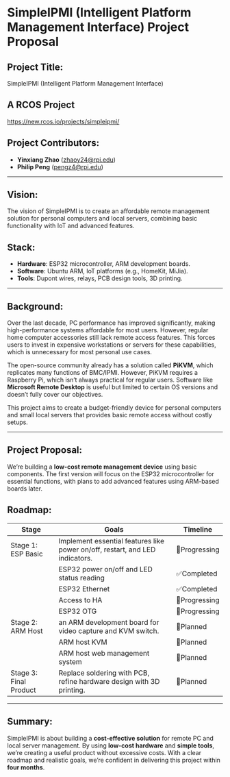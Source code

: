 # SimpleIPMI (Intelligent Platform Management Interface) Project Proposal

## Project Title:
SimpleIPMI (Intelligent Platform Management Interface)

## A RCOS Project
https://new.rcos.io/projects/simpleipmi/

## Project Contributors:
- **Yinxiang Zhao** (zhaoy24@rpi.edu)
- **Philip Peng** (pengz4@rpi.edu)

---

## Vision:
The vision of SimpleIPMI is to create an affordable remote management solution for personal computers and local servers, combining basic functionality with IoT and advanced features.

## Stack:
- **Hardware**: ESP32 microcontroller, ARM development boards.
- **Software**: Ubuntu ARM, IoT platforms (e.g., HomeKit, MiJia).
- **Tools**: Dupont wires, relays, PCB design tools, 3D printing.

---

## Background:
Over the last decade, PC performance has improved significantly, making high-performance systems affordable for most users. However, regular home computer accessories still lack remote access features. This forces users to invest in expensive workstations or servers for these capabilities, which is unnecessary for most personal use cases.

The open-source community already has a solution called **PiKVM**, which replicates many functions of BMC/IPMI. However, PiKVM requires a Raspberry Pi, which isn’t always practical for regular users. Software like **Microsoft Remote Desktop** is useful but limited to certain OS versions and doesn’t fully cover our objectives.

This project aims to create a budget-friendly device for personal computers and small local servers that provides basic remote access without costly setups.

---

## Project Proposal:
We’re building a **low-cost remote management device** using basic components. The first version will focus on the ESP32 microcontroller for essential functions, with plans to add advanced features using ARM-based boards later.

## Roadmap:

| Stage | Goals | Timeline |
|--------|-----------------|------------------------------------------------------------------------------------------------|
|   Stage 1: ESP Basic     | Implement essential features like power on/off, restart, and LED indicators. |  🔄Progressing |
|                          |  ESP32 power on/off and LED status reading                                   |  ✅Completed   |
|                          |  ESP32 Ethernet                                                              |  ✅Completed   |
|                          |  Access to HA                                                                |  🔄Progressing |
|                          |  ESP32 OTG                                                                   |  🔄Progressing |
|   Stage 2: ARM Host      |  an ARM development board for video capture and KVM switch.                  |  📅Planned     |
|                          |  ARM host KVM                                                                |  📅Planned     |
|                          |  ARM host web management system                                              |  📅Planned     |
|   Stage 3: Final Product | Replace soldering with PCB, refine hardware design with 3D printing.         |  📅Planned     |

---

## Summary:
SimpleIPMI is about building a **cost-effective solution** for remote PC and local server management. By using **low-cost hardware** and **simple tools**, we’re creating a useful product without excessive costs. With a clear roadmap and realistic goals, we’re confident in delivering this project within **four months**.
